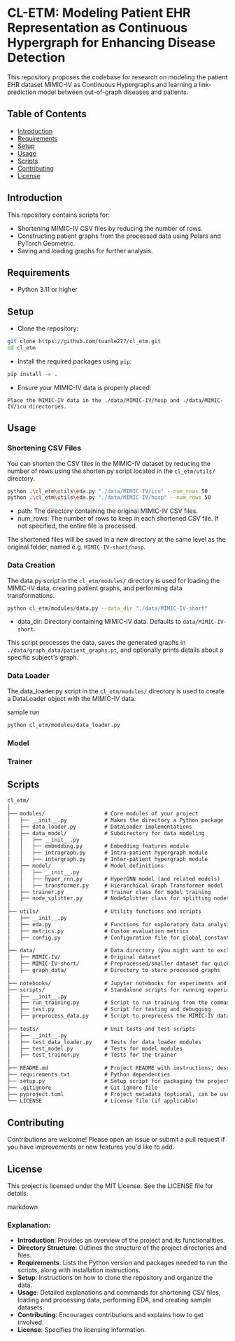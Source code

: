 # CL-ETM: Modeling Patient EHR Representation as Continuous Hypergraph for Enhancing Disease Detection

This repository proposes the codebase for research on modeling the patient EHR dataset MIMIC-IV as Continuous Hypergraphs and learning a link-prediction model between out-of-graph diseases and patients. 

## Table of Contents

- [Introduction](#introduction)
- [Requirements](#requirements)
- [Setup](#setup)
- [Usage](#usage)
- [Scripts](#scripts)
- [Contributing](#contributing)
- [License](#license)

## Introduction

This repository contains scripts for:
- Shortening MIMIC-IV CSV files by reducing the number of rows.
- Constructing patient graphs from the processed data using Polars and PyTorch Geometric.
- Saving and loading graphs for further analysis.

## Requirements

- Python 3.11 or higher

## Setup

- Clone the repository:

```bash
git clone https://github.com/tuanle277/cl_etm.git
cd cl_etm
```

- Install the required packages using `pip`:

```bash
pip install -e .
```

- Ensure your MIMIC-IV data is properly placed:

`Place the MIMIC-IV data in the ./data/MIMIC-IV/hosp and ./data/MIMIC-IV/icu directories.`

## Usage
### Shortening CSV Files
You can shorten the CSV files in the MIMIC-IV dataset by reducing the number of rows using the shorten.py script located in the `cl_etm/utils/` directory.

```bash
python .\cl_etm\utils\eda.py "./data/MIMIC-IV/icu" --num_rows 50
python .\cl_etm\utils\eda.py "./data/MIMIC-IV/hosp" --num_rows 50
```

+ path: The directory containing the original MIMIC-IV CSV files.
+ num_rows: The number of rows to keep in each shortened CSV file. If not specified, the entire file is processed.
  
The shortened files will be saved in a new directory at the same level as the original folder, named e.g. `MIMIC-IV-short/hosp`.

### Data Creation
The data.py script in the `cl_etm/modules/` directory is used for loading the MIMIC-IV data, creating patient graphs, and performing data transformations.

```bash
python cl_etm/modules/data.py --data_dir "./data/MIMIC-IV-short"
```

+ data_dir: Directory containing MIMIC-IV data. Defaults to `data/MIMIC-IV-short`.

This script processes the data, saves the generated graphs in `./data/graph_data/patient_graphs.pt`, and optionally prints details about a specific subject's graph.

### Data Loader 
The data_loader.py script in the `cl_etm/modules/` directory is used to create a DataLoader object with the MIMIC-IV data.

sample run
```bash
python cl_etm/modules/data_loader.py 
```

### Model
### Trainer

## Scripts
```markdown
cl_etm/
│
├── modules/                   # Core modules of your project
│   ├── __init__.py            # Makes the directory a Python package
│   ├── data_loader.py         # DataLoader implementations
│   ├── data_model/            # Subdirectory for data modeling
│   │   ├── __init__.py
│   │   ├── embedding.py       # Embedding features module
│   │   ├── intragraph.py      # Intra-patient hypergraph module
│   │   ├── intergraph.py      # Inter-patient hypergraph module
│   ├── model/                 # Model definitions
│   │   ├── __init__.py
│   │   ├── hyper_rnn.py       # HyperGNN model (and related models)
│   │   ├── transformer.py     # Hierarchical Graph Transformer model
│   ├── trainer.py             # Trainer class for model training
│   ├── node_splitter.py       # NodeSplitter class for splitting nodes into anchor/positive/negative
│
├── utils/                     # Utility functions and scripts
│   ├── __init__.py
│   ├── eda.py                 # Functions for exploratory data analysis, loading/saving data
│   ├── metrics.py             # Custom evaluation metrics
│   ├── config.py              # Configuration file for global constants
│
├── data/                      # Data directory (you might want to exclude this from version control)
│   ├── MIMIC-IV/              # Original dataset
│   ├── MIMIC-IV-short/        # Preprocessed/smaller dataset for quick tests
│   ├── graph_data/            # Directory to store processed graphs
│
├── notebooks/                 # Jupyter notebooks for experiments and EDA
├── scripts/                   # Standalone scripts for running experiments, tests, etc.
│   ├── __init__.py
│   ├── run_training.py        # Script to run training from the command line
│   ├── test.py                # Script for testing and debugging
│   ├── preprocess_data.py     # Script to preprocess the MIMIC-IV data
│
├── tests/                     # Unit tests and test scripts
│   ├── __init__.py
│   ├── test_data_loader.py    # Tests for data loader modules
│   ├── test_model.py          # Tests for model modules
│   ├── test_trainer.py        # Tests for the trainer
│
├── README.md                  # Project README with instructions, description, etc.
├── requirements.txt           # Python dependencies
├── setup.py                   # Setup script for packaging the project
├── .gitignore                 # Git ignore file
├── pyproject.toml             # Project metadata (optional, can be used instead of setup.py)
└── LICENSE                    # License file (if applicable)
```

## Contributing
Contributions are welcome! Please open an issue or submit a pull request if you have improvements or new features you'd like to add.

## License
This project is licensed under the MIT License. See the LICENSE file for details.

markdown

### Explanation:
- **Introduction**: Provides an overview of the project and its functionalities.
- **Directory Structure**: Outlines the structure of the project directories and files.
- **Requirements**: Lists the Python version and packages needed to run the scripts, along with installation instructions.
- **Setup**: Instructions on how to clone the repository and organize the data.
- **Usage**: Detailed explanations and commands for shortening CSV files, loading and processing data, performing EDA, and creating sample datasets.
- **Contributing**: Encourages contributions and explains how to get involved.
- **License**: Specifies the licensing information.
